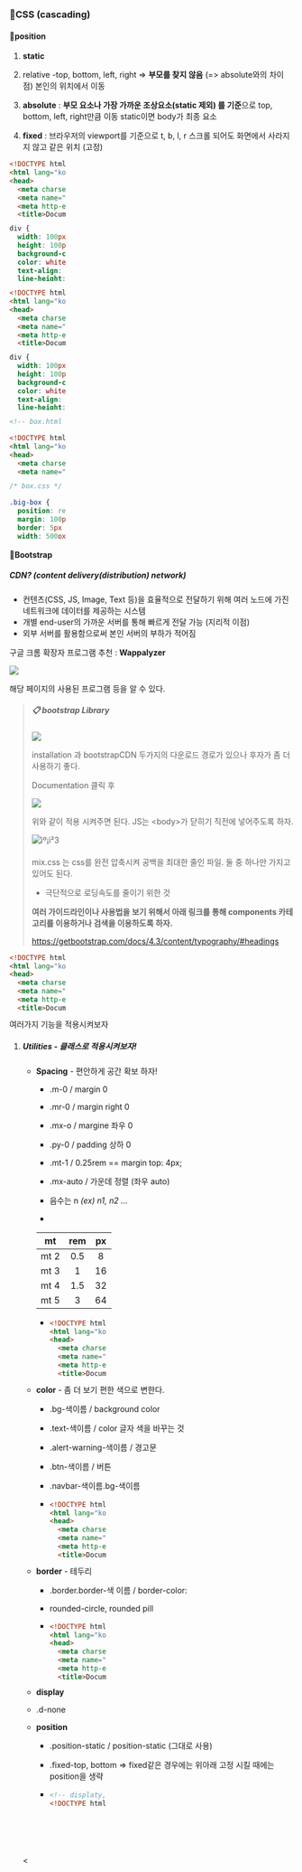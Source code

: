 ### :page_facing_up:CSS (cascading)

#### :pushpin:position

1. **static**

2. relative -top, bottom, left, right => **부모를 찾지 않음** (=> absolute와의 차이점) 본인의 위치에서 이동
3. **absolute** : **부모 요소나 가장 가까운 조상요소(static 제외) 를 기준**으로 top, bottom, left, right만큼 이동 static이면 body가 최종 요소
4. **fixed** : 브라우저의 viewport를 기준으로 t, b, l, r 스크롤 되어도 화면에서 사라지지 않고 같은 위치 (고정)

```html
<!DOCTYPE html>
<html lang="ko">
<head>
  <meta charset="UTF-8">
  <meta name="viewport" content="width=device-width, initial-scale=1.0">
  <meta http-equiv="X-UA-Compatible" content="ie=edge">
  <title>Document</title>
  <link rel="stylesheet" href="09_positon.css">
</head>
<body>
  <h2>1. static</h2>
  <div>static</div>
  <div>static</div>
  <!-- div는 inline이 아닌 block 속성이므로 떨어진다? -->

  <!-- 
1. absolte
  absolute 는 부모 or 조상 요소를 기준으로 위치하는데,
  static 이 아닌 부모 or 조상 요소를 기준으로 찾아 올라간다.
  absolute-1 박스는 부모가 static 이어서 최종적으로
  body 를 기준으로 위치하게 된다.
   -->

   <h2>2. absolute-1 (모든 부모가 static)</h2>
   <div class="parent">
     static
     <div class="absolute">absolute-1</div>
   </div>
 
   <h2>3. absolute-2 (조상 중에 static이 아닌 가장 가까운 부모가 있을때)</h2>
   <div class="parent relative">
     relative
     <div class="absolute">absolute-2</div>
   </div>
 
   <h2>4. absolute-3 (해당 부모나 조상이 움직이면 따라움직인다)</h2>
   <div class="parent relative-move">
     absolute-3
     <div class="relative-move">absolute-3</div>
   </div>
 
   <!-- 
     2. relative
     자기가 원래 있어야할 위치 (static)
     - 주의사항
     - relative 이동하면 과거 static 이었던 공간도 차지한 상태로 이동
    -->
   <h2>5. relative - 자기가 있어야할 위치를 기준으로 이동</h2>
   <div class="relative-move">relative</div>
 
   <!-- 3. fixed -->
   <div class="fixed">
     <h2>6. fixed - 브라우저 위치에 따라 고정</h2>
   </div>
 
   <!-- 4. z-index -->
   <h2>7. z-index - 큰 숫자 값을 지정할수록 화면 전면에 출력</h2>
   <div class="relative">
     <div class="z-index-1"></div>
     <div class="z-index-2"></div>
     <div class="z-index-3"></div>
   </div>
</body>
</html>
```

```css
div {
  width: 100px;
  height: 100px;
  background-color: red;
  color: white;
  text-align: center;
  line-height: 100px      
  
/* 수직 가운데 정렬: line height를 부모의 height와 동일하게 적용 */
}

.parent {
  background-color: burlywood;
}

.absolute {
  position: absolute;
  top: 50px;
  left: 50px;
}
/* 모든부모가 static 이어서 body를 기준으로 위치를 이동함 (집 나간 자식) */

.relative {
  position: relative;
}

.relative-move {
  position: relative;
  top: 30px;
  left: 30px;
}

.fixed {
  position: fixed;
  bottom: 0;
  left: 0;
  width: 100%;
}

.z-index-1 {
  position: absolute;
  background-color: green;
  z-index: 100;
}

.z-index-2 {
  position: absolute;
  background-color: grey;
  top: 30px;
  left: 30px;
  z-index: 99;
}

.z-index-3 {
  position: absolute;
  background-color: yellow;
  top: 60px;
  left: 60px;
}
```



```html
<!DOCTYPE html>
<html lang="ko">
<head>
  <meta charset="UTF-8">
  <meta name="viewport" content="width=device-width, initial-scale=1.0">
  <meta http-equiv="X-UA-Compatible" content="ie=edge">
  <title>Document</title>
  <link rel="stylesheet" href="10_float.css">
</head>
<body>
<!-- 
  float
  해당 요소를 다음 요소 위에 떠 있게(부유) 한다. 
  여기서 떠 있다 라는 의미는, 요소가 기본 layout 흐름에서 벗어나
  요소의 모서리가 왼쪽이나 오른쪽으로 이동하는 것을 말한다.
  - 주의사항
  - float 를 사용할 때는 요소의 위치를 고정시키는 position: absolute 를 사용하면 안된다.
 -->

  <div>div</div>
  <div class="float-left">float-left</div>
  <div class="back">back</div>

  <div class="float-left">1</div>
  <div class="float-left">2</div>
  <div class="float-right">3</div>
  <div class="float-right">4</div>
  <div class="back clear">back</div>
  <!-- back 은 flat-left 아래에 있어서 안보임 -->

</body>
</html>
```

```css
div {
  width: 100px;
  height: 100px;
  background-color: crimson;
  color: white;
  text-align: center;
  line-height: 100px;
}

.float-left {
  float: left
}

.back {
  background-color: orange;
  width: 300px;
}

.float-right {
  float: right
}

/* float 값을 무시하고 진행: clear */
.clear {
  clear: both;
}
```



```html
<!-- box.html -->

<!DOCTYPE html>
<html lang="ko">
<head>
  <meta charset="UTF-8">
  <meta name="viewport" content="width=device-width, initial-scale=1.0">
  <meta http-equiv="X-UA-Compatible" content="ie=edge">
  <title>BOX</title>
  <link rel="stylesheet" href="box.css">
</head>
<body>
  <div class="big-box">
    <div class="small-box" id="red"></div>
    <div class="small-box" id="gold"></div>
    <div class="small-box" id="green">
      <div class="small-box" id="purple"></div>
    </div>
    <div class="small-box" id="blue">
      <div class="small-box" id="orange"></div>
    </div>
    <div class="small-box" id="pink"></div>
  </div>
</body>
</html>
```

```css
/* box.css */

.big-box {
  position: relative;
  margin: 100px auto 500px;
  border: 5px solid black;
  width: 500px;
  height: 500px;
}

.small-box {
  width: 100px;
  height: 100px;
}

#red {
  background-color: red;
  
  /* 큰 사각형 내부의 우측 하단 모서리에 빨간 사각형 위치시키기 */
  position: absolute;
  left: 400px;
  top: 400px;
}

#gold {
  background-color: gold;
  /* 브라우저의 하단에서 50px, 우측에서 50px 위치에 고정하기 */

  position: fixed;
  bottom: 50px;
  right: 50px;
}

#green {
  background-color: green;
  /* absolute 이용해서 큰 사각형의 가운데 위치시키기 */
  position: absolute;
  left: 200px;
  top: 200px;
}

#blue {
  background-color: blue;
  /* relative를 사용해서 큰 사각형 좌측 상단 모서리에서 100px, 100px 띄우기 // 자기가 과거에 스테틱일때 기준으로 움직임*/
  position: relative; 
  top: 100px;
  left: 100px;
}

#pink {
  background-color: pink;
  /* 큰 사각형 내부의 좌측 상단 모서리로 옮기기*/
  position: absolute;
  /* 부모 기준으로 위의값이 없어야 하고 왼쪽 값이 없어야 함. */
  top: 0;
  left: 0;
}

#purple {
  background-color: purple;
  /* 초록 사각형의 우측 하단 모서리에 보라 사각형 좌측 상단 모서리 맞대기 */
  position: absolute;
  left: 100px;
  top: 100px;
}

#orange {
  background-color: orange;
  /* 파란 사각형 오른쪽 위 모서리에 오렌지 사각형 좌측 하단 모서리 맞대기 // 부모는 블루, 부모가 확실하다면 앱솔루트를 쓰는게 더 편하다. */
  position: absolute;
  left: 100px;
  top: -100px;
}
```







#### :pushpin:Bootstrap

##### CDN? (content delivery(distribution) network)

- 컨텐츠(CSS, JS, Image, Text 등)을 효율적으로 전달하기 위해 여러 노드에 가진 네트워크에 데이터를 제공하는 시스템
- 개별 end-user의 가까운 서버를 통해 빠르게 전달 가능 (지리적 이점)
- 외부 서버를 활용함으로써 본인 서버의 부하가 적어짐





구글 크롬 확장자 프로그램 추천 : **Wappalyzer**

![](https://user-images.githubusercontent.com/52684457/62593886-792cb100-b913-11e9-9d37-4c015572735c.PNG)

해당 페이지의 사용된 프로그램 등을 알 수 있다.



> ##### :clipboard: bootstrap Library
>
> ![](https://user-images.githubusercontent.com/52684457/62593887-792cb100-b913-11e9-9f95-821c8c417906.PNG)
>
> installation 과 bootstrapCDN 두가지의 다운로드 경로가 있으나 후자가 좀 더 사용하기 좋다.
>
> Documentation 클릭 후 
>
> ![](https://user-images.githubusercontent.com/52684457/62594139-6070cb00-b914-11e9-887a-343f9d453026.png)
>
> 위와 같이 적용 시켜주면 된다. JS는 \<body>가 닫히기 직전에 넣어주도록 하자.
>
> 
>
> ![ìº¡ì²3](https://user-images.githubusercontent.com/52684457/62593889-792cb100-b913-11e9-9cab-bf4d6da6ce1b.PNG)
>
> mix.css 는 css를 완전 압축시켜 공백을 최대한 줄인 파일. 둘 중 하나만 가지고 있어도 된다.
>
> - 극단적으로 로딩속도를 줄이기 위한 것
>
> 
>
> **여러 가이드라인이나 사용법을 보기 위해서 아래 링크를 통해 components 카테고리를 이용하거나 검색을 이용하도록 하자.**
>
> https://getbootstrap.com/docs/4.3/content/typography/#headings



```html
<!DOCTYPE html>
<html lang="ko">
<head>
  <meta charset="UTF-8">
  <meta name="viewport" content="width=device-width, initial-scale=1.0">
  <meta http-equiv="X-UA-Compatible" content="ie=edge">
  <title>Document</title>
  <link rel="stylesheet" href="https://stackpath.bootstrapcdn.com/bootstrap/4.3.1/css/bootstrap.min.css" integrity="sha384-ggOyR0iXCbMQv3Xipma34MD+dH/1fQ784/j6cY/iJTQUOhcWr7x9JvoRxT2MZw1T" crossorigin="anonymous">
</head>
<body>
  <h1 class="h1">Bootstrap heading</h1>
  <h2>Bootstrap heading</h2>
  <h3>Bootstrap heading</h3>
  <hr>

  <p>
    Lorem ipsum <mark>dolor sit</mark> amet consectetur adipisicing elit. Nisi, non distinctio. Suscipit quasi voluptates quisquam iusto rerum eos minus voluptatibus, reiciendis unde qui dicta aut sunt asperiores iste vitae modi.
  </p>
  <p>
    Lorem ipsum dolor <del>sit amet, consectetur</del> adipisicing elit. Ab ipsam est possimus, facilis itaque voluptatum maiores magnam minima non officia. Repellat molestiae vitae sint sunt corporis! Praesentium tenetur recusandae commodi.
  </p>
  <p>
    Lorem ipsum, <strong>dolor sit amet consectetur</strong> adipisicing elit. Cupiditate illum, aspernatur, adipisci aperiam dolore vel sed explicabo hic quos assumenda placeat nesciunt, officia accusantium veniam accusamus aliquam ullam eum in!
  </p>

  <blockquote class="blockquote text-center">
    <p class="mb-0">Lorem ipsum dolor sit amet, consectetur adipiscing elit. Integer posuere erat a ante.</p>
    <footer class="blockquote-footer">Someone famous in <cite title="Source Title">Source Title</cite></footer>
  </blockquote>

  <script src="https://code.jquery.com/jquery-3.3.1.slim.min.js" integrity="sha384-q8i/X+965DzO0rT7abK41JStQIAqVgRVzpbzo5smXKp4YfRvH+8abtTE1Pi6jizo" crossorigin="anonymous"></script>
<script src="https://cdnjs.cloudflare.com/ajax/libs/popper.js/1.14.7/umd/popper.min.js" integrity="sha384-UO2eT0CpHqdSJQ6hJty5KVphtPhzWj9WO1clHTMGa3JDZwrnQq4sF86dIHNDz0W1" crossorigin="anonymous"></script>
<script src="https://stackpath.bootstrapcdn.com/bootstrap/4.3.1/js/bootstrap.min.js" integrity="sha384-JjSmVgyd0p3pXB1rRibZUAYoIIy6OrQ6VrjIEaFf/nJGzIxFDsf4x0xIM+B07jRM" crossorigin="anonymous"></script>
</body>
</html>
```

여러가지 기능을 적용시켜보자



1. ##### Utilities - 클래스로 적용시켜보자!

   - **Spacing** - 편안하게 공간 확보 하자!
     - .m-0 / margin 0
     
     - .mr-0 / margin right 0
     
     - .mx-o / margine 좌우 0 
     
     - .py-0 / padding 상하 0
     
     - .mt-1 / 0.25rem == margin top: 4px;
     
     - .mx-auto / 가운데 정렬 (좌우 auto)
     
     - 음수는 n *(ex) n1, n2 ...*
     
     - 
     
       |  mt  | rem  |  px  |
       | :--: | :--: | :--: |
       | mt 2 | 0.5  |  8   |
       | mt 3 |  1   |  16  |
       | mt 4 | 1.5  |  32  |
       | mt 5 |  3   |  64  |
     
       
     
     - ```html
       <!DOCTYPE html>
       <html lang="ko">
       <head>
         <meta charset="UTF-8">
         <meta name="viewport" content="width=device-width, initial-scale=1.0">
         <meta http-equiv="X-UA-Compatible" content="ie=edge">
         <title>Document</title>
         <link rel="stylesheet" href="https://stackpath.bootstrapcdn.com/bootstrap/4.3.1/css/bootstrap.min.css" integrity="sha384-ggOyR0iXCbMQv3Xipma34MD+dH/1fQ784/j6cY/iJTQUOhcWr7x9JvoRxT2MZw1T" crossorigin="anonymous">
         <style>
         div {
           width: 100px;
           height: 100px;
           background-color: crimson;
           color: white;
         }
           </style>
       </head>
       <body>
         <div class="mt-3">margin top 3</div>
         <div class="mt-2">margin top 2</div>
         <div class="mt-1">margin top 1</div>
         <div class="mb-2">margin bottom 2</div>
         <div class="ml-2">margin left 2</div>
         <div class="mr-2">margin right 2</div>
         <div class="m-3">margin 3</div>
       
         <div class="pt-2">padding top 2</div>
         <div class="pr-2">padding right 2</div>
         <div class="pb-2">padding bottom 2</div>
         <div class="pl-2">padding left 2</div>
         <div class="p-5">padding 5</div>
       
         <div class="mx-auto">가운데 정렬</div>
         <div class="ml-auto">오른쪽 정렬</div>
       
         <script src="https://code.jquery.com/jquery-3.3.1.slim.min.js" integrity="sha384-q8i/X+965DzO0rT7abK41JStQIAqVgRVzpbzo5smXKp4YfRvH+8abtTE1Pi6jizo" crossorigin="anonymous"></script>
         <script src="https://cdnjs.cloudflare.com/ajax/libs/popper.js/1.14.7/umd/popper.min.js" integrity="sha384-UO2eT0CpHqdSJQ6hJty5KVphtPhzWj9WO1clHTMGa3JDZwrnQq4sF86dIHNDz0W1" crossorigin="anonymous"></script>
         <script src="https://stackpath.bootstrapcdn.com/bootstrap/4.3.1/js/bootstrap.min.js" integrity="sha384-JjSmVgyd0p3pXB1rRibZUAYoIIy6OrQ6VrjIEaFf/nJGzIxFDsf4x0xIM+B07jRM" crossorigin="anonymous"></script>
       </body>
       </html>
       ```
     
     
   
   - **color** - 좀 더 보기 편한 색으로 변한다.
   
     - .bg-색이름 / background color
   
     - .text-색이름 / color 글자 색을 바꾸는 것
   
     - .alert-warning-색이름 / 경고문
   
     - .btn-색이름 / 버튼
   
     - .navbar-색이름.bg-색이름
   
     - ```html
       <!DOCTYPE html>
       <html lang="ko">
       <head>
         <meta charset="UTF-8">
         <meta name="viewport" content="width=device-width, initial-scale=1.0">
         <meta http-equiv="X-UA-Compatible" content="ie=edge">
         <title>Document</title>
         <link rel="stylesheet" href="https://stackpath.bootstrapcdn.com/bootstrap/4.3.1/css/bootstrap.min.css" integrity="sha384-ggOyR0iXCbMQv3Xipma34MD+dH/1fQ784/j6cY/iJTQUOhcWr7x9JvoRxT2MZw1T" crossorigin="anonymous">
         <!-- <style>
             div {
               width: 100px;
               height: 100px;
             }
         </style> -->
       </head>
       <body>
         <div class="bg-primary"></div>
         <div class="bg-secondary"></div>
         <div class="bg-warning"></div>
         <div class="bg-info"></div>
       
         <button type="button" class="btn btn-outline-warning">Warning</button>
         <button type="button" class="btn btn-info">Info</button>
         <button type="button" class="btn btn-light">Light</button>
         <button type="button" class="btn btn-dark">Dark</button>
       
         <p class="text-primary">텍스트 색깔은 어떻게??</p>
         <p class="text-danger">이건 빨간색??</p>
         
         <div class="alert alert-primary" role="alert">
             A simple primary alert with <a href="#" class="alert-link">an example link</a>. Give it a click if you like.
         </div>
         
         <div class="alert alert-info" role="alert">
             <h4 class="alert-heading">Well done!</h4>
             <p>Aww yeah, you successfully read this important alert message. This example text is going to run a bit longer so that you can see how spacing within an alert works with this kind of content.</p>
             <hr>
             <p class="mb-0">Whenever you need to, be sure to use margin utilities to keep things nice and tidy.</p>
         </div>
       
         <script src="https://code.jquery.com/jquery-3.3.1.slim.min.js" integrity="sha384-q8i/X+965DzO0rT7abK41JStQIAqVgRVzpbzo5smXKp4YfRvH+8abtTE1Pi6jizo" crossorigin="anonymous"></script>
         <script src="https://cdnjs.cloudflare.com/ajax/libs/popper.js/1.14.7/umd/popper.min.js" integrity="sha384-UO2eT0CpHqdSJQ6hJty5KVphtPhzWj9WO1clHTMGa3JDZwrnQq4sF86dIHNDz0W1" crossorigin="anonymous"></script>
         <script src="https://stackpath.bootstrapcdn.com/bootstrap/4.3.1/js/bootstrap.min.js" integrity="sha384-JjSmVgyd0p3pXB1rRibZUAYoIIy6OrQ6VrjIEaFf/nJGzIxFDsf4x0xIM+B07jRM" crossorigin="anonymous"></script>
       </body>
       </html>
       ```
   
     
   
   - **border** - 테두리
   
     - .border.border-색 이름 / border-color:
   
     - rounded-circle, rounded pill
   
     - ```html
       <!DOCTYPE html>
       <html lang="ko">
       <head>
         <meta charset="UTF-8">
         <meta name="viewport" content="width=device-width, initial-scale=1.0">
         <meta http-equiv="X-UA-Compatible" content="ie=edge">
         <title>Document</title>
         <link rel="stylesheet" href="https://stackpath.bootstrapcdn.com/bootstrap/4.3.1/css/bootstrap.min.css" integrity="sha384-ggOyR0iXCbMQv3Xipma34MD+dH/1fQ784/j6cY/iJTQUOhcWr7x9JvoRxT2MZw1T" crossorigin="anonymous">
         <style>
             div {
               width: 100px;
               height: 100px;
             }
         </style>
       </head>
       <body>
         <div class="border border-primary">경계가 파란색</div>
         <div class="border border-warning">경계가 노란색</div>
         <div class="border border-danger">경계가 빨간색</div>
         <div class="border border-info">경계가 민트색</div>
         
         <span class="border">4방향</span>
         <span class="border-top">top</span>
         <span class="border-right">right</span>
         <span class="border-bottom">bottom</span>
         <span class="border-left">left</span>
         <br>
         <img src="images/image.png" alt="#" class="rounded-circle">
         <img src="images/image.png" alt="#" class="rounded-pill">
       
         <script src="https://code.jquery.com/jquery-3.3.1.slim.min.js" integrity="sha384-q8i/X+965DzO0rT7abK41JStQIAqVgRVzpbzo5smXKp4YfRvH+8abtTE1Pi6jizo" crossorigin="anonymous"></script>
         <script src="https://cdnjs.cloudflare.com/ajax/libs/popper.js/1.14.7/umd/popper.min.js" integrity="sha384-UO2eT0CpHqdSJQ6hJty5KVphtPhzWj9WO1clHTMGa3JDZwrnQq4sF86dIHNDz0W1" crossorigin="anonymous"></script>
         <script src="https://stackpath.bootstrapcdn.com/bootstrap/4.3.1/js/bootstrap.min.js" integrity="sha384-JjSmVgyd0p3pXB1rRibZUAYoIIy6OrQ6VrjIEaFf/nJGzIxFDsf4x0xIM+B07jRM" crossorigin="anonymous"></script>
       </body>
       </html>
       ```
   
   
   
   - **display**
     
   - .d-none
     
   - **position**
   
     - .position-static / position-static (그대로 사용)
   
     - .fixed-top, bottom => fixed같은 경우에는 위아래 고정 시킬 때에는 position을 생략
   
     - ```html
       <!-- displaty, position -->
       <!DOCTYPE html>
    <html lang="ko">
   <       <head>
         <meta charset="UTF-8">
         <meta name="viewport" content="width=device-width, initial-scale=1.0">
         <meta http-equiv="X-UA-Compatible" content="ie=edge">
         <title>Document</title>
         <link rel="stylesheet" href="https://stackpath.bootstrapcdn.com/bootstrap/4.3.1/css/bootstrap.min.css" integrity="sha384-ggOyR0iXCbMQv3Xipma34MD+dH/1fQ784/j6cY/iJTQUOhcWr7x9JvoRxT2MZw1T" crossorigin="anonymous">
         <style>
           div {
             width: 100px;
             height: 100px;
           }
       
           .sticky {
             width: 100%;
             height: 30px;
           }
         </style>
       </head>
       <body>
         <!-- div는 원래 block이지만 inline 으로 만들 수 있다. -->
         <!-- .d-inline.bg-primary.text-white -->
         <div class="d-inline bg-primary text-white">div to inline</div>
         <div class="d-inline bg-primary text-white">div to inline</div>
         <div class="d-inline bg-primary text-white">div to inline</div>
         <br>
         <hr>
       
         <!-- span은 원래 inline이지만 block으로 만들 수 있다. -->
         <!-- span.d-block.bg-dark.text-white -->
         <span class="d-block bg-dark text-white">span to block</span>
         <span class="d-block bg-dark text-white">span to block</span>
       
         <hr>
       
         <!-- 반응형 맛보기 - 왜 bootstrap을 사용하는가? -->
         <!-- .bg-danger.d-sm-none.d-m-block -->
         <!-- 백그라운드는 빨간색, sm사이즈(576px 이상)에서는 보이지 않고 m사이즈(768px)에서는 block(다시 나타남) -->
         <div class="bg-danger d-sm-none d-m-block">보이나? 안보이나?</div>
         <div class="bg-warning d-md-none d-xl-block">보이나? 안보이나?</div>
       
         <!-- position fixed -->
         <!--   .fixed-top.bg-dark -->
         <div class="sticky fixed-top bg-dark"></div>
         <div class="sticky fixed-bottom bg-dark"></div>
       
         <script src="https://code.jquery.com/jquery-3.3.1.slim.min.js" integrity="sha384-q8i/X+965DzO0rT7abK41JStQIAqVgRVzpbzo5smXKp4YfRvH+8abtTE1Pi6jizo" crossorigin="anonymous"></script>
         <script src="https://cdnjs.cloudflare.com/ajax/libs/popper.js/1.14.7/umd/popper.min.js" integrity="sha384-UO2eT0CpHqdSJQ6hJty5KVphtPhzWj9WO1clHTMGa3JDZwrnQq4sF86dIHNDz0W1" crossorigin="anonymous"></script>
         <script src="https://stackpath.bootstrapcdn.com/bootstrap/4.3.1/js/bootstrap.min.js" integrity="sha384-JjSmVgyd0p3pXB1rRibZUAYoIIy6OrQ6VrjIEaFf/nJGzIxFDsf4x0xIM+B07jRM" crossorigin="anonymous"></script>
       </body>
       </html>
       ```
   
     
   
   
   
   - **text**
   
     - .text-center
   
     - .font-weight-bold / font-weight: bold
   
     - ```html
       <!DOCTYPE html>
       <html lang="ko">
       <head>
         <meta charset="UTF-8">
         <meta name="viewport" content="width=device-width, initial-scale=1.0">
         <meta http-equiv="X-UA-Compatible" content="ie=edge">
         <title>Document</title>
         <link rel="stylesheet" href="https://stackpath.bootstrapcdn.com/bootstrap/4.3.1/css/bootstrap.min.css" integrity="sha384-ggOyR0iXCbMQv3Xipma34MD+dH/1fQ784/j6cY/iJTQUOhcWr7x9JvoRxT2MZw1T" crossorigin="anonymous">
       
       </head>
       <body>
         <p class="text-left">Left aligned text on all viewport sizes.</p>
         <p class="text-center">Center aligned text on all viewport sizes.</p>
         <p class="text-right">Right aligned text on all viewport sizes.</p>
         
         <!-- text 정렬 + 반응형 / 기본 값은 좌측 정렬 -->
         <p class="text-sm-left">Left aligned text on viewports sized SM (small) or wider.</p>
         <p class="text-md-center">Left aligned text on viewports sized MD (medium) or wider.</p>
         <p class="text-lg-right">Left aligned text on viewports sized LG (large) or wider.</p>
         <p class="text-xl-right">Left aligned text on viewports sized XL (extra-large) or wider.</p>
       
         <!-- 텍스트 변형 -->
         <p class="text-lowercase">Lowercased text.</p>
         <p class="text-uppercase">Uppercased text.</p>
         <p class="text-capitalize">CapiTaliZed text.</p>
       
         <!-- 폰트 굵기 및 이텔릭 / 부모에 따라 bolder와 lighter이 상대값이기 때문에 굵기 둥이 달라진다. -->
         <p class="font-weight-bold">Bold text.</p>
         <p class="font-weight-bolder">Bolder weight text (relative to the parent element).</p>
         <p class="font-weight-normal">Normal weight text.</p>
         <p class="font-weight-light">Light weight text.</p>
         <p class="font-weight-lighter">Lighter weight text (relative to the parent element).</p>
         <p class="font-italic">Italic text.</p>
       
         <!-- monospace -->
         <p class="text-monospace">This is in monospace</p>
       
         <!-- text decoration / 링크를 걸었을 때, 밑줄이 나타나지 않음 -->
         <a href="#" class="text-decoration-none">Non-underlined link</a>
       
         <script src="https://code.jquery.com/jquery-3.3.1.slim.min.js" 
         integrity="sha384-q8i/X+965DzO0rT7abK41JStQIAqVgRVzpbzo5smXKp4YfRvH+8abtTE1Pi6jizo" crossorigin="anonymous"></script>
         <script src="https://cdnjs.cloudflare.com/ajax/libs/popper.js/1.14.7/umd/popper.min.js" 
         integrity="sha384-UO2eT0CpHqdSJQ6hJty5KVphtPhzWj9WO1clHTMGa3JDZwrnQq4sF86dIHNDz0W1" crossorigin="anonymous"></script>
         <script src="https://stackpath.bootstrapcdn.com/bootstrap/4.3.1/js/bootstrap.min.js" 
         integrity="sha384-JjSmVgyd0p3pXB1rRibZUAYoIIy6OrQ6VrjIEaFf/nJGzIxFDsf4x0xIM+B07jRM" crossorigin="anonymous"></script>
       </body>
       </html>
       ```
   
   - **component**
   
     - ```html
       <!DOCTYPE html>
       <html lang="ko">
       
       <head>
         <meta charset="UTF-8">
         <meta name="viewport" content="width=device-width, initial-scale=1.0">
         <meta http-equiv="X-UA-Compatible" content="ie=edge">
         <title>Document</title>
         <link rel="stylesheet" href="https://stackpath.bootstrapcdn.com/bootstrap/4.3.1/css/bootstrap.min.css"
           integrity="sha384-ggOyR0iXCbMQv3Xipma34MD+dH/1fQ784/j6cY/iJTQUOhcWr7x9JvoRxT2MZw1T" crossorigin="anonymous">
       
       </head>
       
       <body>
       
         <div class="alert alert-success" role="alert">
           A simple success alert with <a href="#" class="alert-link">an example link</a>. Give it a click if you like.
         </div>
         <div class="alert alert-danger" role="alert">
           A simple danger alert with <a href="#" class="alert-link">an example link</a>. Give it a click if you like.
         </div>
         <div class="alert alert-warning" role="alert">
           A simple warning alert with <a href="#" class="alert-link">an example link</a>. Give it a click if you like.
         </div>
         <div class="alert alert-info" role="alert">
           A simple info alert with <a href="#" class="alert-link">an example link</a>. Give it a click if you like.
         </div>
       
         <span class="badge badge-warning">Warning</span>
         <span class="badge badge-info">Info</span>
         <span class="badge badge-light">Light</span>
         <span class="badge badge-dark">Dark</span>
       
         <span class="badge badge-pill badge-warning">Warning</span>
         <span class="badge badge-pill badge-info">Info</span>
         <span class="badge badge-pill badge-light">Light</span>
         <span class="badge badge-pill badge-dark">Dark</span>
       
         <button type="button" class="btn btn-primary">
           Profile <span class="badge badge-light">9</span>
           <span class="sr-only">unread messages</span>
         </button>
       
         <div class="btn-group" role="group" aria-label="Button group with nested dropdown">
           <button type="button" class="btn btn-secondary">1</button>
           <button type="button" class="btn btn-secondary">2</button>
       
           <div class="btn-group" role="group">
             <button id="btnGroupDrop1" type="button" class="btn btn-secondary dropdown-toggle" data-toggle="dropdown"
               aria-haspopup="true" aria-expanded="false">
               Dropdown
             </button>
             <div class="dropdown-menu" aria-labelledby="btnGroupDrop1">
               <a class="dropdown-item" href="#">Dropdown link</a>
               <a class="dropdown-item" href="#">Dropdown link</a>
             </div>
           </div>
         </div>
       
         <div class="card" style="width: 18rem;">
           <img src="images/image.png" class="card-img-top" alt="#">
           <div class="card-body">
             <h5 class="card-title">Card title</h5>
             <p class="card-text">Some quick example text to build on the card title and make up the bulk of the card's
               content.</p>
             <a href="#" class="btn btn-primary">Go somewhere</a>
           </div>
         </div>
         <button type="button" class="btn btn-primary btn-lg btn-block">Block level button</button>
         <button type="button" class="btn btn-secondary btn-lg btn-block" disabled>Block level button</button>
       
         <div class="card text-center">
           <div class="card-header">
             <ul class="nav nav-tabs card-header-tabs">
               <li class="nav-item">
                 <a class="nav-link active" href="#">Active</a>
               </li>
               <li class="nav-item">
                 <a class="nav-link" href="#">Link</a>
               </li>
               <li class="nav-item">
                 <a class="nav-link disabled" href="#" tabindex="-1" aria-disabled="true">Disabled</a>
               </li>
             </ul>
           </div>
           <div class="card-body">
             <h5 class="card-title">Special title treatment</h5>
             <p class="card-text">With supporting text below as a natural lead-in to additional content.</p>
             <a href="#" class="btn btn-primary">Go somewhere</a>
           </div>
         </div>
       
         </div>
         <div class="card text-white bg-dark mb-3" style="max-width: 18rem;">
           <div class="card-header">Header</div>
           <div class="card-body">
             <h5 class="card-title">Dark card title</h5>
             <p class="card-text">이것은 깜장색 카드당
             </p>
           </div>
         </div>
       
       
         <div id="carouselExampleIndicators" class="carousel slide" data-ride="carousel">
           <ol class="carousel-indicators">
             <li data-target="#carouselExampleIndicators" data-slide-to="0" class="active"></li>
             <li data-target="#carouselExampleIndicators" data-slide-to="1"></li>
             <li data-target="#carouselExampleIndicators" data-slide-to="2"></li>
           </ol>
           <div class="carousel-inner">
             <div class="carousel-item active">
               <img src="images/image.png" class="d-block w-100" alt="#">
             </div>
             <div class="carousel-item">
               <img src="images/image.png" class="d-block w-100" alt="#">
             </div>
             <div class="carousel-item">
               <img src="images/image.png" class="d-block w-100" alt="#">
             </div>
           </div>
           <a class="carousel-control-prev" href="#carouselExampleIndicators" role="button" data-slide="prev">
             <span class="carousel-control-prev-icon" aria-hidden="true"></span>
             <span class="sr-only">Previous</span>
           </a>
           <a class="carousel-control-next" href="#carouselExampleIndicators" role="button" data-slide="next">
             <span class="carousel-control-next-icon" aria-hidden="true"></span>
             <span class="sr-only">Next</span>
           </a>
         </div>
       
         <p>
           <a class="btn btn-primary" data-toggle="collapse" href="#collapseExample" role="button" aria-expanded="false"
             aria-controls="collapseExample">
             Link with href
           </a>
           <button class="btn btn-primary" type="button" data-toggle="collapse" data-target="#collapseExample"
             aria-expanded="false" aria-controls="collapseExample">
             Button with data-target
           </button>
         </p>
         <div class="collapse" id="collapseExample">
           <div class="card card-body">
             우히힝 깜짝 놀랐지!
           </div>
         </div>
       
         <div class="dropdown">
           <button class="btn btn-secondary dropdown-toggle" type="button" id="dropdownMenuButton" data-toggle="dropdown"
             aria-haspopup="true" aria-expanded="false">
             Dropdown button
           </button>
           <div class="dropdown-menu" aria-labelledby="dropdownMenuButton">
             <a class="dropdown-item" href="#">Action</a>
             <a class="dropdown-item" href="#">Another action</a>
             <a class="dropdown-item" href="#">날 제발 눌러죠!</a>
           </div>
         </div>
       
         <form>
           <div class="form-group">
             <label for="exampleInputEmail1">Email address</label>
             <input type="email" class="form-control" id="exampleInputEmail1" aria-describedby="emailHelp"
               placeholder="Enter email">
             <small id="emailHelp" class="form-text text-muted">We'll never share your email with anyone else.</small>
           </div>
           <div class="form-group">
             <label for="exampleInputPassword1">Password</label>
             <input type="password" class="form-control" id="exampleInputPassword1" placeholder="Password">
           </div>
           <div class="form-group form-check">
             <input type="checkbox" class="form-check-input" id="exampleCheck1">
             <label class="form-check-label" for="exampleCheck1">Check me out</label>
           </div>
           <button type="submit" class="btn btn-primary">Submit</button>
         </form>
       
         <div class="jumbotron bg-info text-white">
           <h1 class="display-4">안녕, 세상아!</h1>
           <p class="lead">이것은 세상이 우리에게 주는 경고입니다. 귀담아 들으세요~ listen carefully~</p>
           <hr class="my-4">
           <p>It uses utility classes for typography and spacing to space content out within the larger container.</p>
           <a class="btn btn-primary btn-lg" href="#" role="button">Learn more</a>
         </div>
       
         <div class="media">
           <img src="#" class="mr-3" alt="#">
           <div class="media-body">
             <h5 class="mt-0">Media heading</h5>
             Cras sit amet nibh libero, in gravida nulla. Nulla vel metus scelerisque ante sollicitudin. Cras purus odio,
             vestibulum in vulputate at, tempus viverra turpis. Fusce condimentum nunc ac nisi vulputate fringilla. Donec
             lacinia congue felis in faucibus.
       
             <div class="media mt-3">
               <a class="mr-3" href="#">
                 <img src="#" class="mr-3" alt="#">
               </a>
               <div class="media-body">
                 <h5 class="mt-0">Media heading</h5>
                 Cras sit amet nibh libero, in gravida nulla. Nulla vel metus scelerisque ante sollicitudin. Cras purus odio,
                 vestibulum in vulputate at, tempus viverra turpis. Fusce condimentum nunc ac nisi vulputate fringilla. Donec
                 lacinia congue felis in faucibus.
               </div>
             </div>
           </div>
         </div>
       
         <!-- Button trigger modal -->
         <button type="button" class="btn btn-primary" data-toggle="modal" data-target="#exampleModal">
           Launch demo modal
         </button>
       
         <!-- Modal -->
         <div class="modal fade" id="exampleModal" tabindex="-1" role="dialog" aria-labelledby="exampleModalLabel"
           aria-hidden="true">
           <div class="modal-dialog" role="document">
             <div class="modal-content">
               <div class="modal-header">
                 <h5 class="modal-title" id="exampleModalLabel">Modal title</h5>
                 <button type="button" class="close" data-dismiss="modal" aria-label="Close">
                   <span aria-hidden="true">&times;</span>
                 </button>
               </div>
               <div class="modal-body">
                 이것은 자바스크립트로 대부분 짠 것이지요...
               </div>
               <div class="modal-footer">
                 <button type="button" class="btn btn-secondary" data-dismiss="modal">Close</button>
                 <button type="button" class="btn btn-primary">Save changes</button>
               </div>
             </div>
           </div>
         </div>
       
         <nav aria-label="Page navigation example">
           <ul class="pagination justify-content-center">
             <li class="page-item disabled">
               <a class="page-link" href="#" tabindex="-1" aria-disabled="true">Previous</a>
             </li>
             <li class="page-item"><a class="page-link" href="#">1</a></li>
             <li class="page-item"><a class="page-link" href="#">2</a></li>
             <li class="page-item"><a class="page-link" href="#">3</a></li>
             <li class="page-item">
               <a class="page-link" href="#">Next</a>
             </li>
           </ul>
         </nav>
       
         <div class="progress">
           <div class="progress-bar" role="progressbar" aria-valuenow="0" aria-valuemin="0" aria-valuemax="100"></div>
         </div>
         <div class="progress">
           <div class="progress-bar" role="progressbar" style="width: 25%" aria-valuenow="25" aria-valuemin="0"
             aria-valuemax="100"></div>
         </div>
         <div class="progress">
           <div class="progress-bar" role="progressbar" style="width: 50%" aria-valuenow="50" aria-valuemin="0"
             aria-valuemax="100"></div>
         </div>
         <div class="progress">
           <div class="progress-bar" role="progressbar" style="width: 75%" aria-valuenow="75" aria-valuemin="0"
             aria-valuemax="100"></div>
         </div>
         <div class="progress">
           <div class="progress-bar" role="progressbar" style="width: 100%" aria-valuenow="100" aria-valuemin="0"
             aria-valuemax="100"></div>
         </div>
       
         <div class="progress">
           <div class="progress-bar progress-bar-striped progress-bar-animated" role="progressbar" aria-valuenow="75"
             aria-valuemin="0" aria-valuemax="100" style="width: 75%"></div>
         </div>
         <br>
         <div class="progress" style="height: 1px;">
           <div class="progress-bar" role="progressbar" style="width: 25%;" aria-valuenow="25" aria-valuemin="0"
             aria-valuemax="100"></div>
         </div>
       
         <div class="spinner-border" style="width: 3rem; height: 3rem;" role="status">
           <span class="sr-only">Loading...</span>
         </div>
         <div class="spinner-grow" style="width: 3rem; height: 3rem;" role="status">
           <span class="sr-only">Loading...</span>
         </div>
       
       
         <button class="btn btn-primary" type="button" disabled>
           <span class="spinner-border spinner-border-sm" role="status" aria-hidden="true"></span>
           <span class="sr-only">Loading...</span>
         </button>
         <button class="btn btn-primary" type="button" disabled>
           <span class="spinner-grow spinner-grow-sm" role="status" aria-hidden="true"></span>
           <span class="sr-only">Loading...</span>
         </button>
       
       
       
         <script src="https://code.jquery.com/jquery-3.3.1.slim.min.js"
           integrity="sha384-q8i/X+965DzO0rT7abK41JStQIAqVgRVzpbzo5smXKp4YfRvH+8abtTE1Pi6jizo" crossorigin="anonymous">
         </script>
         <script src="https://cdnjs.cloudflare.com/ajax/libs/popper.js/1.14.7/umd/popper.min.js"
           integrity="sha384-UO2eT0CpHqdSJQ6hJty5KVphtPhzWj9WO1clHTMGa3JDZwrnQq4sF86dIHNDz0W1" crossorigin="anonymous">
         </script>
         <script src="https://stackpath.bootstrapcdn.com/bootstrap/4.3.1/js/bootstrap.min.js"
           integrity="sha384-JjSmVgyd0p3pXB1rRibZUAYoIIy6OrQ6VrjIEaFf/nJGzIxFDsf4x0xIM+B07jRM" crossorigin="anonymous">
         </script>
       </body>
       
       </html>
       ```
   
     
   
   - **grid**
   
     - *CSS layout history*
       레이아웃이 없던 시절 => 테이블 레이아웃 => 프레임 레이아웃(html로 분할) => CSS(float / position) => flex box (요소들을 1차원적으로 정렬) => grid 시스템 (규칙적인 격자무늬.2차원. x축과 y축을 동시에 조절가능)
   
       - grid는 flex box에서 부터 파생되었기 때문에 flex box에 대한 개념이해가 필요하다.
   
     - 12는 작은 수지만 약수가 많다. => 그만큼 그리드 배열을 다양하게 할 수 있다.
   
     - ```html
       <!DOCTYPE html>
       <html lang="ko">
       
       <head>
         <meta charset="UTF-8">
         <meta name="viewport" content="width=device-width, initial-scale=1.0">
         <meta http-equiv="X-UA-Compatible" content="ie=edge">
         <title>Document</title>
         <link rel="stylesheet" href="https://stackpath.bootstrapcdn.com/bootstrap/4.3.1/css/bootstrap.min.css"
           integrity="sha384-ggOyR0iXCbMQv3Xipma34MD+dH/1fQ784/j6cY/iJTQUOhcWr7x9JvoRxT2MZw1T" crossorigin="anonymous">
         <style>
           .square {
             width: 200px;
             height: 200px;
             background-color: lightcoral;
             border: 1px solid black;
             text-align: center;
             line-height: 200px;
           }
         </style>
       </head>
       
       <body>
         <!-- 1. gird 기본 골격 -->
         <div class="container">
           <!-- row는 flex의 속성을 가지고 있다. -->
           <div class="row">
             <div class="square col-4">1</div>
             <div class="square col-4">2</div>
             <div class="square col-4">3</div>
           </div>
         </div>
       
         <!-- 2. container - fluid -->
         <div class="container-fluid">
           <div class="row">
             <div class="square col-4">1</div>
             <div class="square col-4">2</div>
             <div class="square col-4">3</div>
           </div>
         </div>
       
         <!-- 3. grid - col-1 -->
         <!--   .container>.row>.square.col-1*12 -->
         <!-- 컨테이너 안에 로우 안에 스퀘어 col-1을 12개 -->
         <div class="container">
           <div class="row">
             <div class="square col-1">1</div>
             <div class="square col-1">2</div>
             <div class="square col-1">3</div>
             <div class="square col-1">4</div>
             <div class="square col-1">5</div>
             <div class="square col-1">6</div>
             <div class="square col-1">7</div>
             <div class="square col-1">8</div>
             <div class="square col-1">9</div>
             <div class="square col-1">10</div>
             <div class="square col-1">11</div>
             <div class="square col-1">12</div>
             <!-- grid 값(12칸)을 초과하는 순간 아래로 떨어진다. -->
             <div class="square col-1">13</div>
           </div>
         </div>
       
         <!-- 4. grid col합이 12를 초과하는 경우 -->
         <div class="container">
           <div class="row">
             <div class="square col-9">col-9</div>
             <div class="square col-4">col-4</div>
             <div class="square col-3">col-3</div>
           </div>
         </div>
       
         <!-- 5. gird 정리 -->
         <div class="container">
           <h1 class="text-center">정리</h1>
           <div class="row">
             <div class="square col-1">col-1</div>
             <div class="square col-1">col-1</div>
             <div class="square col-1">col-1</div>
           </div>
       
           <div class="row">
             <div class="square col-3">col-3</div>
             <div class="square col-3">col-3</div>
             <div class="square col-3">col-3</div>
             <div class="square col-3">col-3</div>
           </div>
       
       
           <div class="row">
             <div class="square col-4">col-4</div>
             <div class="square col-8">col-8</div>
           </div>
       
           <div class="row">
             <div class="square col-2 offset-5">col-2 offset-5</div>
           </div>
         </div>
       
         <div class="row">
           <div class="square col-md-3 col-6">col-</div>
           <div class="square col-md-3 col-6">col-</div>
           <div class="square col-md-3 col-6">col-</div>
           <div class="square col-md-3 col-6">col-</div>
         </div>
       
       
       
         <h2 class="text-center">퀴즈</h2>
         <!-- 
           해당 조건에 맞게 grid 를 통해 작성해보시오.
           576px 미만 : 1등분
           576px 이상 : 2등분
           768px 이상 : 3등분
           992px 이상 : 4등분
           1200px 이상 : 6등분
          -->
       
          <div class="row">
            <div class="square col-12 col-sm-6 col-md-4 col-lg-3 col-xl-2"></div>
            <div class="square col-12 col-sm-6 col-md-4 col-lg-3 col-xl-2"></div>
            <div class="square col-12 col-sm-6 col-md-4 col-lg-3 col-xl-2"></div>
            <div class="square col-12 col-sm-6 col-md-4 col-lg-3 col-xl-2"></div>
            <div class="square col-12 col-sm-6 col-md-4 col-lg-3 col-xl-2"></div>
            <div class="square col-12 col-sm-6 col-md-4 col-lg-3 col-xl-2"></div>
            <div class="square col-12 col-sm-6 col-md-4 col-lg-3 col-xl-2"></div>
            <div class="square col-12 col-sm-6 col-md-4 col-lg-3 col-xl-2"></div>
            <div class="square col-12 col-sm-6 col-md-4 col-lg-3 col-xl-2"></div>
            <div class="square col-12 col-sm-6 col-md-4 col-lg-3 col-xl-2"></div>
            <div class="square col-12 col-sm-6 col-md-4 col-lg-3 col-xl-2"></div>
            <div class="square col-12 col-sm-6 col-md-4 col-lg-3 col-xl-2"></div>
          </div>
       
       
       
       
         <script src="https://code.jquery.com/jquery-3.3.1.slim.min.js"
           integrity="sha384-q8i/X+965DzO0rT7abK41JStQIAqVgRVzpbzo5smXKp4YfRvH+8abtTE1Pi6jizo" crossorigin="anonymous">
         </script>
         <script src="https://cdnjs.cloudflare.com/ajax/libs/popper.js/1.14.7/umd/popper.min.js"
           integrity="sha384-UO2eT0CpHqdSJQ6hJty5KVphtPhzWj9WO1clHTMGa3JDZwrnQq4sF86dIHNDz0W1" crossorigin="anonymous">
         </script>
         <script src="https://stackpath.bootstrapcdn.com/bootstrap/4.3.1/js/bootstrap.min.js"
           integrity="sha384-JjSmVgyd0p3pXB1rRibZUAYoIIy6OrQ6VrjIEaFf/nJGzIxFDsf4x0xIM+B07jRM" crossorigin="anonymous">
         </script>
       
       </body>
       
       </html>
       ```



------



### :point_up: CSS하기에 유용한 사이트



#### **Lorempixel** - http://lorempixel.com/

- 사진을 무작위로 끌어다 쓸수있는 링크 (html에 바로 넣어주면 된다.)
- ![](https://user-images.githubusercontent.com/52684457/62667255-cff0c400-b9c1-11e9-8484-9f7d8aa57dac.PNG)
  - 뒤의 400/200은 px 사이즈. 이미지가 필요한 코드에 복사 붙여넣기 하면 된다.



#### **fontawesome** - https://fontawesome.com/

- 아이콘 등을 제공해주는 사이트 Doc 카테고리를 이용하면 사용 방법을 알 수 있다.
- https://l-lin.github.io/font-awesome-animation/ - fontawsome 애니메이팅을 도와줌
- ![](https://user-images.githubusercontent.com/52684457/62667256-cff0c400-b9c1-11e9-8dbf-0f31b190d8b8.png)



#### **animate.css** - https://daneden.github.io/animate.css/

- fontawesome만으로는 애니메이팅에 한계가 있다. animate.css를 사용해보자.
- ![](https://user-images.githubusercontent.com/52684457/62667257-cff0c400-b9c1-11e9-870a-a7b8eb32e183.PNG)
  - 동작을 선택 후 animate it을 클릭하면 동작예시를 볼 수 있다.
  - 직접 사용하기 위해서 View on GitHub에 들어가보자.
  - ![](https://user-images.githubusercontent.com/52684457/62667252-cf582d80-b9c1-11e9-9343-558400a18389.PNG)
    - readme를 읽어보면 CDN링크가 나와있다. 복사해서 \<head>안에 넣어준다.
    - CDN을 좀 더 권장하고 있으니  CDN을 사용하자.
  - ![](https://user-images.githubusercontent.com/52684457/62667254-cf582d80-b9c1-11e9-8641-75ff7804b17f.PNG)
    - 예제를 보며 여러가지 애니메이팅 클래스들을 사용해보자.

```html
<!DOCTYPE html>
<html lang="ko">

<head>
  <meta charset="UTF-8">
  <meta name="viewport" content="width=device-width, initial-scale=1.0">
  <meta http-equiv="X-UA-Compatible" content="ie=edge">
  <title>Document</title>
  <link rel="stylesheet" href="00_font_awsome.css">
  <link rel="stylesheet" href="https://stackpath.bootstrapcdn.com/bootstrap/4.3.1/css/bootstrap.min.css"
    integrity="sha384-ggOyR0iXCbMQv3Xipma34MD+dH/1fQ784/j6cY/iJTQUOhcWr7x9JvoRxT2MZw1T" crossorigin="anonymous">
    <link rel="stylesheet" href="https://cdnjs.cloudflare.com/ajax/libs/animate.css/3.7.2/animate.min.css">
    <script src="https://kit.fontawesome.com/e7c9242ec2.js"></script>
  <style>
  .square {
    width: 100px;
    height: 100px;
  }

  /* 부트 스트랩은 컬러가 디폴트 되어있어서 !important 해주어야 덮어 씌울 수 있다. */
  /* hover은 마우스 커서를 가져다 대었을때 작용하는 코드 */
  .square-animate:hover {
    background-color: crimson !important;
    opacity: 0.7;
    animation: tada 2s infinite;
  }

  </style>
</head>

<body>
  <i style="color: tomato;" class="fas fa-angry fa-10x faa-bounce animated"></i>
  <div class="square bg-primary d-inline-block animated infinite bounce delay-2s"></div>
  <div class="square square-animate bg-primary d-inline-block"></div>




  <script src="https://code.jquery.com/jquery-3.3.1.slim.min.js"
    integrity="sha384-q8i/X+965DzO0rT7abK41JStQIAqVgRVzpbzo5smXKp4YfRvH+8abtTE1Pi6jizo" crossorigin="anonymous">
  </script>
  <script src="https://cdnjs.cloudflare.com/ajax/libs/popper.js/1.14.7/umd/popper.min.js"
    integrity="sha384-UO2eT0CpHqdSJQ6hJty5KVphtPhzWj9WO1clHTMGa3JDZwrnQq4sF86dIHNDz0W1" crossorigin="anonymous">
  </script>
  <script src="https://stackpath.bootstrapcdn.com/bootstrap/4.3.1/js/bootstrap.min.js"
    integrity="sha384-JjSmVgyd0p3pXB1rRibZUAYoIIy6OrQ6VrjIEaFf/nJGzIxFDsf4x0xIM+B07jRM" crossorigin="anonymous">
  </script>
</body>

</html>
```



### flex box

- container : 부모 (상위 요소)
- flex items : 자식
- 정해진 이름은 아님



```css
<!-- 기본 베이스 css -->
body {
  margin: 0;
  color: white;
}

.item {
  text-align: center;
  font-size: 100px;
}

.item1 {
  background-color: pink;
}

.item2 {
  background-color: red;
}

.item3 {
  background-color: darkorange;
}

.item4 {
  background-color: yellow;
}

.item5 {
  background-color: darkgreen;
}

.item6 {
  background-color: skyblue;
}

.item7 {
  background-color: blue;
}

.item8 {
  background-color: navy;
}

.item9 {
  background-color: purple;
}

.item10 {
  background-color: brown;
}

.item11 {
  background-color: darkgrey;
}

.item12 {
  background-color: black;
}
```

```html
/* 1 */
<!DOCTYPE html>
<html lang="ko">

<head>
  <meta charset="UTF-8">
  <meta name="viewport" content="width=device-width, initial-scale=1.0">
  <meta http-equiv="X-UA-Compatible" content="ie=edge">
  <title>Document</title>
  <link rel="stylesheet" href="https://stackpath.bootstrapcdn.com/bootstrap/4.3.1/css/bootstrap.min.css"
    integrity="sha384-ggOyR0iXCbMQv3Xipma34MD+dH/1fQ784/j6cY/iJTQUOhcWr7x9JvoRxT2MZw1T" crossorigin="anonymous">
  <link rel="stylesheet" href="01_flex.css">
  <style>
    .container {
      height: 100vh;
      border: 10px solid royalblue;
      display: flex;
      /* flex-direction: row-reverse; */
      /* flex-direction: column;
      flex-direction: column-reverse; */
      flex-wrap: wrap; /* 부모의 총 길이보다 넘치면 다음 줄로 넘김 */
      flex-wrap: nowrap; /* 기본 값, 한줄에 나타내려고 함. */
      flex-wrap: wrap-reverse; /* wrap과는 반대로 넘치면 위로 넘김 */
      /* direction과 wrap을 한줄로 작성 */
      /* flex-flow: row nowrap; 이것도 기본값 */
      /* flex-flow: column wrap */
    }

    /* flex속성을 주는 순간 block속성이 없어져서 자유로워 짐 */
    /* column이 돌아가는 순간 축이 바뀌므로 잘 생각해야 한다. x, y축 */
  
    .item {
      /* 브라우저는 5000px보다 작지만 총 5000px을 준것을 자동으로 가로폭에 맞춰준다.  */
      width: 500px;
    }

  </style>
</head>

<body>
  <div class="container p-0">
    <div class="item item1">1</div>
    <div class="item item2">2</div>
    <div class="item item3">3</div>
    <div class="item item4">4</div>
    <div class="item item5">5</div>
    <div class="item item6">6</div>
    <div class="item item7">7</div>
    <div class="item item8">8</div>
    <div class="item item9">9</div>
    <div class="item item10">10</div>
  </div>

  <script src="https://code.jquery.com/jquery-3.3.1.slim.min.js"
    integrity="sha384-q8i/X+965DzO0rT7abK41JStQIAqVgRVzpbzo5smXKp4YfRvH+8abtTE1Pi6jizo" crossorigin="anonymous">
  </script>
  <script src="https://cdnjs.cloudflare.com/ajax/libs/popper.js/1.14.7/umd/popper.min.js"
    integrity="sha384-UO2eT0CpHqdSJQ6hJty5KVphtPhzWj9WO1clHTMGa3JDZwrnQq4sF86dIHNDz0W1" crossorigin="anonymous">
  </script>
  <script src="https://stackpath.bootstrapcdn.com/bootstrap/4.3.1/js/bootstrap.min.js"
    integrity="sha384-JjSmVgyd0p3pXB1rRibZUAYoIIy6OrQ6VrjIEaFf/nJGzIxFDsf4x0xIM+B07jRM" crossorigin="anonymous">
  </script>
</body>

</html>
```

```html
/* 2 */
<!DOCTYPE html>
<html lang="ko">

<head>
  <meta charset="UTF-8">
  <meta name="viewport" content="width=device-width, initial-scale=1.0">
  <meta http-equiv="X-UA-Compatible" content="ie=edge">
  <title>Document</title>
  <link rel="stylesheet" href="https://stackpath.bootstrapcdn.com/bootstrap/4.3.1/css/bootstrap.min.css"
    integrity="sha384-ggOyR0iXCbMQv3Xipma34MD+dH/1fQ784/j6cY/iJTQUOhcWr7x9JvoRxT2MZw1T" crossorigin="anonymous">
  <link rel="stylesheet" href="02_flex.css">
  <style>
    .container {
      height: 100vh;
      border: 10px solid royalblue;
      display: flex;
    }

    .item {
      width: 300px;
      height: 200px;
    }

    .item2 {
      flex-grow: 2;
    }

    .item3 {
      flex-grow: 3;
    }
/* 남는 여백을 기준으로 나누는 것이지 2:3이 되거나 일정하게 자리를 차지하는 것이 아님 */
/* flex grow 는 남는 좌우 여백을 5등분해서 지정한 클래스에 지정한 값만큼 각각 나눠준다 */
/* 
3개 박스 비율이 정확히 1:2:3 이 되지는 않는다.
남는 여백 부분에서 비율을 정해서 각 박스에 촉을 추가하기 때문.
전체적으로 부모에 맞춰 꽉차게 만들오주긴 하는데, 각 박스의 비율은
원래 남는 비율을 지정된 grow 만큼 계산에서 추가해주기 때문. */
/* point : 남은 여백을 꽉차게 해주기 위함 */
  </style>
</head>

<body>
  <div class="container p-0">
    <div class="item item1">1</div>
    <div class="item item2">2</div>
    <div class="item item3">3</div>
  </div>

  <script src="https://code.jquery.com/jquery-3.3.1.slim.min.js"
    integrity="sha384-q8i/X+965DzO0rT7abK41JStQIAqVgRVzpbzo5smXKp4YfRvH+8abtTE1Pi6jizo" crossorigin="anonymous">
  </script>
  <script src="https://cdnjs.cloudflare.com/ajax/libs/popper.js/1.14.7/umd/popper.min.js"
    integrity="sha384-UO2eT0CpHqdSJQ6hJty5KVphtPhzWj9WO1clHTMGa3JDZwrnQq4sF86dIHNDz0W1" crossorigin="anonymous">
  </script>
  <script src="https://stackpath.bootstrapcdn.com/bootstrap/4.3.1/js/bootstrap.min.js"
    integrity="sha384-JjSmVgyd0p3pXB1rRibZUAYoIIy6OrQ6VrjIEaFf/nJGzIxFDsf4x0xIM+B07jRM" crossorigin="anonymous">
  </script>
</body>

</html>
```

```html
/* 3 */
<!DOCTYPE html>
<html lang="ko">

<head>
  <meta charset="UTF-8">
  <meta name="viewport" content="width=device-width, initial-scale=1.0">
  <meta http-equiv="X-UA-Compatible" content="ie=edge">
  <title>Document</title>
  <link rel="stylesheet" href="https://stackpath.bootstrapcdn.com/bootstrap/4.3.1/css/bootstrap.min.css"
    integrity="sha384-ggOyR0iXCbMQv3Xipma34MD+dH/1fQ784/j6cY/iJTQUOhcWr7x9JvoRxT2MZw1T" crossorigin="anonymous">
  <link rel="stylesheet" href="03_flex.css">
  <style>
    .container {
      height: 100vh;
      border: 10px solid royalblue;
      display: flex;

      /* x축 정렬 */
      /* 왼쪽 정렬 (기본값) */
      /* justify-content: flex-start;
      /* 오른쪽 정렬 */
      /* justify-content: flex-end;
      /* 가운데 정렬 */
      /* justify-content: center; */
      /* 좌우 정렬 */
      /* justify-content: space-between; */
      /* 균등 좌우 정렬 : 외곽의 너비의 두배가 내곽의 너비 / 요소 여백은 외곽 여백의 2배 */
      /* justify-content: space-around; */
      /* 균등 정렬 : 완전히 모든 여백이 동일 / 요소 여백 == 외곽 여백 */
      /* justify-content: space-evenly;  */

      /* y축 정렬 */
      /* 상하단 꽉차게 (기본) */
      align-items: stretch;
      /* 상단 정렬 */
      align-items: flex-start;
      /* 하단 정렬 */
      align-items: flex-end;
      /* 가운데 정렬 */
      align-items: center;
      /* baseline 정렬 : item 내부의 text 라인 맞추기 */
      align-items: baseline;
        
      /* align-content: flex-start : justify의 값을 받아서  여러줄 사이의 간격을 지정할 수 있다. */
    }

    .item {
      border: 10px solid olive;
    }

    .item1 {
      font-size: 2rem;
    }
    
    .item2 {
      font-size: 10rem;
    }

    .item3 {
      font-size: 5rem;
    }


  </style>
</head>

<body>
  <div class="container p-0">
    <div class="item item1">1</div>
    <div class="item item2">2</div>
    <div class="item item3">3</div>

  </div>

  <script src="https://code.jquery.com/jquery-3.3.1.slim.min.js"
    integrity="sha384-q8i/X+965DzO0rT7abK41JStQIAqVgRVzpbzo5smXKp4YfRvH+8abtTE1Pi6jizo" crossorigin="anonymous">
  </script>
  <script src="https://cdnjs.cloudflare.com/ajax/libs/popper.js/1.14.7/umd/popper.min.js"
    integrity="sha384-UO2eT0CpHqdSJQ6hJty5KVphtPhzWj9WO1clHTMGa3JDZwrnQq4sF86dIHNDz0W1" crossorigin="anonymous">
  </script>
  <script src="https://stackpath.bootstrapcdn.com/bootstrap/4.3.1/js/bootstrap.min.js"
    integrity="sha384-JjSmVgyd0p3pXB1rRibZUAYoIIy6OrQ6VrjIEaFf/nJGzIxFDsf4x0xIM+B07jRM" crossorigin="anonymous">
  </script>
</body>

</html>
```

```html
/* 4 */
<!DOCTYPE html>
<html lang="ko">

<head>
	<meta charset="UTF-8">
	<meta name="viewport" content="width=device-width, initial-scale=1.0">
	<meta http-equiv="X-UA-Compatible" content="ie=edge">
	<title>Document</title>
	<link rel="stylesheet" href="https://stackpath.bootstrapcdn.com/bootstrap/4.3.1/css/bootstrap.min.css"
		integrity="sha384-ggOyR0iXCbMQv3Xipma34MD+dH/1fQ784/j6cY/iJTQUOhcWr7x9JvoRxT2MZw1T" crossorigin="anonymous">
	<link rel="stylesheet" href="04_flex.css">
	<style>
		.container {
			height: 100vh;
      border: 10px solid royalblue;
      display: flex;
    }
    
    .item {
      width: 200px;
      height: 300px;
      border: 10px solid olive;
      line-height: 300px
    }

    .item8 {
      align-self: flex-end;
    }

    .item5 {
      align-self: center;
    }
	</style>
</head>

<body>
	<div class="container p-0">
		<div class="item item1">1</div>
		<div class="item item2">2</div>
		<div class="item item3">3</div>
		<div class="item item4">4</div>
		<div class="item item5">5</div>
		<div class="item item6">6</div>
		<div class="item item7">7</div>
		<div class="item item8">8</div>
		<div class="item item9">9</div>
		<div class="item item10">10</div>
		<div class="item item11">11</div>
		<div class="item item12">12</div>
	</div>

	<script src="https://code.jquery.com/jquery-3.3.1.slim.min.js"
		integrity="sha384-q8i/X+965DzO0rT7abK41JStQIAqVgRVzpbzo5smXKp4YfRvH+8abtTE1Pi6jizo" crossorigin="anonymous">
	</script>
	<script src="https://cdnjs.cloudflare.com/ajax/libs/popper.js/1.14.7/umd/popper.min.js"
		integrity="sha384-UO2eT0CpHqdSJQ6hJty5KVphtPhzWj9WO1clHTMGa3JDZwrnQq4sF86dIHNDz0W1" crossorigin="anonymous">
	</script>
	<script src="https://stackpath.bootstrapcdn.com/bootstrap/4.3.1/js/bootstrap.min.js"
		integrity="sha384-JjSmVgyd0p3pXB1rRibZUAYoIIy6OrQ6VrjIEaFf/nJGzIxFDsf4x0xIM+B07jRM" crossorigin="anonymous">
	</script>
</body>

</html>
```

```html
/* 5 */
<!DOCTYPE html>
<html lang="ko">

<head>
	<meta charset="UTF-8">
	<meta name="viewport" content="width=device-width, initial-scale=1.0">
	<meta http-equiv="X-UA-Compatible" content="ie=edge">
	<title>Document</title>
	<link rel="stylesheet" href="https://stackpath.bootstrapcdn.com/bootstrap/4.3.1/css/bootstrap.min.css"
		integrity="sha384-ggOyR0iXCbMQv3Xipma34MD+dH/1fQ784/j6cY/iJTQUOhcWr7x9JvoRxT2MZw1T" crossorigin="anonymous">
	<link rel="stylesheet" href="05_flex.css">
	<style>
		.container {
			height: 100vh;
      border: 10px solid royalblue;
      display: flex;
    }
    
    .item {
      width: 200px;
      height: 300px;
      border: 10px solid olive;
      line-height: 300px;
    }

    .item1 {
      order: 0;
    }

    /* order값이 없는 요소들은 기본적으로 0을 가지고 있다.
    그래서 1의 입장에서는 가장 마지막일 수 밖에 없다. */
    .item2 {
      order: 1;
    }

    .item8 {
      order: 2;
    }

    .item4 {
      order: -1;
    }

    .item5 {
      order: -2;
    }

	</style>
</head>

<body>
	<div class="container p-0">
		<div class="item item1">1</div>
		<div class="item item2">2</div>
		<div class="item item3">3</div>
		<div class="item item4">4</div>
		<div class="item item5">5</div>
		<div class="item item6">6</div>
		<div class="item item7">7</div>
		<div class="item item8">8</div>
		<div class="item item9">9</div>
		<div class="item item10">10</div>
		<div class="item item11">11</div>
		<div class="item item12">12</div>
	</div>

	<script src="https://code.jquery.com/jquery-3.3.1.slim.min.js"
		integrity="sha384-q8i/X+965DzO0rT7abK41JStQIAqVgRVzpbzo5smXKp4YfRvH+8abtTE1Pi6jizo" crossorigin="anonymous">
	</script>
	<script src="https://cdnjs.cloudflare.com/ajax/libs/popper.js/1.14.7/umd/popper.min.js"
		integrity="sha384-UO2eT0CpHqdSJQ6hJty5KVphtPhzWj9WO1clHTMGa3JDZwrnQq4sF86dIHNDz0W1" crossorigin="anonymous">
	</script>
	<script src="https://stackpath.bootstrapcdn.com/bootstrap/4.3.1/js/bootstrap.min.js"
		integrity="sha384-JjSmVgyd0p3pXB1rRibZUAYoIIy6OrQ6VrjIEaFf/nJGzIxFDsf4x0xIM+B07jRM" crossorigin="anonymous">
	</script>
</body>

</html>
```

> x축 **justify** (거의 content만 사용 하기 때문에 content를 잘 기억해두면 된다.)
>
> y축 **align**
>
> direction을 column으로 바뀌는 순간 축이 바뀌는 것을 생각해야 한다. (90도씩 돌려짐)
>
> 
>
> 한줄 **items**
>
> 여러줄 **content**
>
> 개별 요소 **self**

#### css.trick - https://css-tricks.com/snippets/css/a-guide-to-flexbox/

- A Complete Guide to Flexbox
- 이 외 여러 snippets(팁 같은)가 있음



> ###### 직접 코드를 짜면서 구조를 알아보자
>
> ```html
> <!DOCTYPE html>
> <html lang="ko">
> <head>
>   <meta charset="UTF-8">
>   <meta name="viewport" content="width=device-width, initial-scale=1.0">
>   <meta http-equiv="X-UA-Compatible" content="ie=edge">
>   <title>Document</title>
>   <link rel="stylesheet" href="06_flex_layout.css">
> </head>
> <body>
>   <div class="container">
>     <nav>
>       <div class="logo">LOGO</div>
>       <ul class="items">
>         <li>Home</li>
>         <li>About</li>
>         <li>Content</li>
>         <li>Contact</li>
>       </ul>
>     </nav>
>     <div class="main">
>       <aside>왼쪽</aside>
>       <section>
>         <div class="article">
>           Lorem ipsum dolor sit amet consectetur adipisicing elit. Earum distinctio placeat alias temporibus quidem adipisci, consectetur perferendis enim? Placeat hic molestias fugiat quibusdam doloremque et ut sunt libero enim dicta?
>         </div>
>         <div class="article">
>           Lorem ipsum, dolor sit amet consectetur adipisicing elit. Ratione dignissimos tempore blanditiis unde cupiditate animi consequatur voluptas error, at nostrum et tenetur voluptates aperiam, voluptatibus reiciendis fugiat ipsam. Voluptas, exercitationem.
>         </div>
>         <div class="article">
>           Lorem ipsum, dolor sit amet consectetur adipisicing elit. Laudantium unde consectetur dicta id, totam doloribus quam voluptate reiciendis rerum nulla vitae maxime maiores. Odit, atque deleniti temporibus accusantium sint voluptates?
>         </div>
>       </section>
>     </div>
>     <footer>
>       이곳은 푸터입니다.
>     </footer>
>   </div>
> </body>
> </html>
> ```
>
> ```css
> .container {
>   display: flex;
>   height: 100vh;
>   /* 축을 바꾸기 위해서 column */
>   flex-direction: column;
> }
> 
> nav {
>   display: flex;
>   height: 100vh;
>   height: 100px;
>   background-color: rgb(53, 50, 52);
>   justify-content: space-between;
>   align-items: center;
> }
> 
> .items {
>   display: flex;
> }
> 
> .items > li {
>   list-style-type: none;
>   /* 상하0 좌우20 */
>   margin: 0 20px;
> }
> 
> .main {
>   display: flex;
>   height: 100%;
> }
> 
> aside {
>   width: 300px;
>   height: 100%;
>   background-color: greenyellow
> }
> 
> section {
>   display: flex;
>   background-color: green;
>   height: 100%;
>   flex-grow: 1;
>   flex-direction: column;
>   /* direction:  */
> }
> 
> .article {
>   background-color: crimson;
>   border: 1px solid yellow;
>   padding: 30px 15px;
>   flex-grow: 1;
> }
> 
> footer {
>   background-color: rgb(184, 235, 227);
>   /* 꽉차게 해주고 싶을 때 100% */
>   width: 100%;
>   height: 100px;
>   /* block일때는 margin-top: auto;가 불가능하다. (값이 없기 때문) flex기때문에 가능 */
>   margin-top: auto;
> }
> ```



###### 직접 짠 코드를 보면서 bootstrap을 사용해보자.

```html
<!DOCTYPE html>
<html lang="ko">

<head>
  <meta charset="UTF-8">
  <meta name="viewport" content="width=device-width, initial-scale=1.0">
  <meta http-equiv="X-UA-Compatible" content="ie=edge">
  <title>Document</title>
  <link rel="stylesheet" href="https://stackpath.bootstrapcdn.com/bootstrap/4.3.1/css/bootstrap.min.css"
    integrity="sha384-ggOyR0iXCbMQv3Xipma34MD+dH/1fQ784/j6cY/iJTQUOhcWr7x9JvoRxT2MZw1T" crossorigin="anonymous">
  <style>
    nav {
      height: 100px;
    }

    footer {
      height: 100px;
    }

    .items>li {
      list-style-type: none;
    }

    aside {
      width: 200px;
    }
  </style>
</head>

<body>
  <div class="vh-100 container d-flex flex-column p-2 ">
    <nav class="d-flex align-items-center justify-content-between bg-dark">
      <div class="p-2 font-weight-bold text-white">LOGO</div>
      <ul class="items d-flex my-0">
        <li class="p-2 text-white">Home</li>
        <li class="p-2 text-white">About</li>
        <li class="p-2 text-white">Content</li>
        <li class="p-2 text-white">Contact</li>
      </ul>
    </nav>
    <div class="main d-flex h-100 p-1">
      <aside class="w-100 bg-info py-5 px-5 font-weight-bold text-white" style="height: ">left</aside>
      <section class="d-flex flex-grow-1 flex-column">
        <div class="p-2 border border-white bg-light flex-grow-1">
          Lorem ipsum dolor sit amet consectetur adipisicing elit. Earum distinctio placeat alias temporibus quidem
          adipisci, consectetur perferendis enim? Placeat hic molestias fugiat quibusdam doloremque et ut sunt libero
          enim dicta?
        </div>
        <div class="p-2 border border-white bg-light flex-grow-1">
          Lorem ipsum, dolor sit amet consectetur adipisicing elit. Ratione dignissimos tempore blanditiis unde
          cupiditate animi consequatur voluptas error, at nostrum et tenetur voluptates aperiam, voluptatibus reiciendis
          fugiat ipsam. Voluptas, exercitationem.
        </div>
        <div class="p-2 border border-white bg-light flex-grow-1">
          Lorem ipsum, dolor sit amet consectetur adipisicing elit. Laudantium unde consectetur dicta id, totam
          doloribus quam voluptate reiciendis rerum nulla vitae maxime maiores. Odit, atque deleniti temporibus
          accusantium sint voluptates?
        </div>
      </section>
    </div>
    <footer class="d-f w-100 bg-dark mt-auto text-center font-weight-light text-light text-uppercase">
      This is footer
    </footer>
  </div>
  <script src="https://code.jquery.com/jquery-3.3.1.slim.min.js"
    integrity="sha384-q8i/X+965DzO0rT7abK41JStQIAqVgRVzpbzo5smXKp4YfRvH+8abtTE1Pi6jizo" crossorigin="anonymous">
  </script>
  <script src="https://cdnjs.cloudflare.com/ajax/libs/popper.js/1.14.7/umd/popper.min.js"
    integrity="sha384-UO2eT0CpHqdSJQ6hJty5KVphtPhzWj9WO1clHTMGa3JDZwrnQq4sF86dIHNDz0W1" crossorigin="anonymous">
  </script>
  <script src="https://stackpath.bootstrapcdn.com/bootstrap/4.3.1/js/bootstrap.min.js"
    integrity="sha384-JjSmVgyd0p3pXB1rRibZUAYoIIy6OrQ6VrjIEaFf/nJGzIxFDsf4x0xIM+B07jRM" crossorigin="anonymous">
  </script>
</body>

</html>
```

![](https://user-images.githubusercontent.com/52684457/62680211-aa7bae80-b9f1-11e9-9d2f-5191bea8c706.png)







## :triangular_flag_on_post: flex 총정리

```html
<!-- boot_flex.temp.html -->

<!DOCTYPE html>
<html lang="ko">

<head>
  <meta charset="utf-8">
  <meta name="viewport" content="width=device-width, initial-scale=1, shrink-to-fit=no">
  <link rel="stylesheet" href="https://stackpath.bootstrapcdn.com/bootstrap/4.3.1/css/bootstrap.min.css"
    integrity="sha384-ggOyR0iXCbMQv3Xipma34MD+dH/1fQ784/j6cY/iJTQUOhcWr7x9JvoRxT2MZw1T" crossorigin="anonymous">
  <link rel="stylesheet" href="boot_align_temp.css">
  <title>Grid: Column_Finish</title>
</head>

<body>
  <!-- JUSTIFY-CONTENT
    ============================================ -->
  <div class="container">
    <h1 class="display-1 text-center">JUSTIFY-CONTENT</h1>
    <br>
    <!-- justify-content-center -->
    <h3 class="display-1 text-center">center</h3>
    <div class="row justify-content-center">
      <div class="col-2">1</div>
      <div class="col-2">2</div>
      <div class="col-2">3</div>
    </div>
    <br>
    <!-- justify-content-start -->
    <h3 class="display-1 text-center">start</h3>
    <div class="row justify-content-start">
      <div class="col-2">1</div>
      <div class="col-2">2</div>
      <div class="col-2">3</div>
    </div>
    <br>
    <!-- justify-content-end -->
    <h3 class="display-1 text-center">end</h3>
    <div class="row justify-content-end">
      <div class="col-2">1</div>
      <div class="col-2">2</div>
      <div class="col-2">3</div>
    </div>
    <br>
    <!-- justify-content-between -->
    <h3 class="display-1 text-center">between</h3>
    <div class="row justify-content-between">
      <div class="col-2">1</div>
      <div class="col-2">2</div>
      <div class="col-2">3</div>
    </div>
    <br>
    <!-- justify-content-around -->
    <h3 class="display-1 text-center">around</h3>
    <div class="row justify-content-around">
      <div class="col-2">1</div>
      <div class="col-2">2</div>
      <div class="col-2">3</div>
    </div>
  </div>

  <br><br>

  <!-- ALIGN ITEMS
    ============================================ -->
  <div class="container">
    <h1 class="display-1 text-center">ALIGN ITEMS</h1>
    <br>
    <!-- align-items-center -->
    <h3 class="display-1 text-center">center</h3>
    <div class="row row-vh align-items-center">
      <div class="col">1</div>
      <div class="col">2</div>
      <div class="col">3</div>
    </div>
    <br>
    <!-- align-items-start -->
    <h3 class="display-1 text-center">start</h3>
    <div class="row row-vh align-items-start">
      <div class="col">1</div>
      <div class="col">2</div>
      <div class="col">3</div>
    </div>
    <br>
    <!-- align-items-end -->
    <h3 class="display-1 text-center">end</h3>
    <div class="row row-vh align-items-end">
      <div class="col">1</div>
      <div class="col">2</div>
      <div class="col">3</div>
    </div>
  </div>

  <br><br>

  <!-- ALIGN SELF
    ============================================ -->
  <div class="container">
    <h1 class="display-1 text-center">ALIGN SELF</h1>
    <br>
    <div class="row row-vh align-items-center">
      <div class="col align-self-start">start</div>
      <div class="col">center</div>
      <div class="col align-self-end">end</div>
    </div>
  </div>

  <script src="https://code.jquery.com/jquery-3.3.1.slim.min.js"
    integrity="sha384-q8i/X+965DzO0rT7abK41JStQIAqVgRVzpbzo5smXKp4YfRvH+8abtTE1Pi6jizo" crossorigin="anonymous">
  </script>
  <script src="https://cdnjs.cloudflare.com/ajax/libs/popper.js/1.14.7/umd/popper.min.js"
    integrity="sha384-UO2eT0CpHqdSJQ6hJty5KVphtPhzWj9WO1clHTMGa3JDZwrnQq4sF86dIHNDz0W1" crossorigin="anonymous">
  </script>
  <script src="https://stackpath.bootstrapcdn.com/bootstrap/4.3.1/js/bootstrap.min.js"
    integrity="sha384-JjSmVgyd0p3pXB1rRibZUAYoIIy6OrQ6VrjIEaFf/nJGzIxFDsf4x0xIM+B07jRM" crossorigin="anonymous">
  </script>
</body>

</html>
```

```css
body {
  margin: 5rem auto;
  background-color: darkslategray;
  color: white;
}

.container {
  margin: 10px auto;
  padding: 20px auto;
  border: 10px solid yellow;
}

.container h1 {
  text-transform: uppercase;
}

.row {
  border: 10px solid lightblue;
}

.container>.row>div {
  padding: 20px 10px;
  border: 10px solid white;
  font-size: 50px;
  text-align: center;
}

.container>.row>div:nth-child(odd) {
  background: orange;
}

.container>.row>div:nth-child(even) {
  background: green;
}

.row-vh {
  height: 500px;
}
```

#### FlexBox Froggy - https://flexboxfroggy.com/#ko

- flex에 대한 개념 이해를 도울수 있는 미니게임 사이트
- 개발자 모드(F12)에 들어가면 정답을 알 수 있다.





------

### media query

------

- 개발자 모드에서 빨간 표시된 아이콘을 누르면 모바일 버전을 볼 수있다.
- 파란 표시를 누르면 가로모드로 전환이 된다.

![](https://user-images.githubusercontent.com/52684457/62678572-d3e60b80-b9ec-11e9-9b53-5f5397588aed.PNG)



```html
<!DOCTYPE html>
<html lang="ko">

<head>
  <meta charset="UTF-8">
  <meta name="viewport" content="width=device-width, initial-scale=1.0">
  <meta http-equiv="X-UA-Compatible" content="ie=edge">
  <title>Document</title>
  <link rel="stylesheet" href="09_media_query.css">
</head>

<body>
  <h1>안녕하슈~</h1>
  <p class="orientation">지금 방향은~</p>
  <h2>작으면 반짝!</h2>
  <h1 class="rainbow">무지개를 찾아라!</h1>
  <h3>너비와 높이를 함께 적용!</h3>
  <p class="print">나는 프린트할때만 빨강색이야!!!</p>
</body>

</html>
```

```css
@media not|only mediatype and (조건문) {
  실행문
}

/* 우리는 이렇게만 사용할 것이다 */
@media (조건문) {
  실행문
}

@media only all and (max-width: 1200px) {
  * {
    margin: 0;
  }
}

/* 
 1. only | not : 즉정 미디어 타입에서만, 또는 특정 미디어 타입을 제외하고 스타일 적용
    ( only screem / only print / not print )

 2. all : 모든 미디어 타입 (기본값)
    ( screen / print / tty / tv ... )

 3. 논리 연산자를 사용하여 조건을 설정 할 수 있다.
    ( not / and / ,(or) )
*/


/* 뷰포트 너비가 600px 이상 (최소 너비 600px) */
@media (min-width:600px) {
  h1 {
    color: crimson;
  }
}

@media (max-width:500px) {
  h2 {
    color: blue;
  }
}

@media (width: 500px) {
  h1 {
    color: orange;
  }
}

/* 가로 모드 */
@media (orientation: landscape) {
  .orientation::after {
    content: '가롱이~'   
  }
}

/* 세로 모드 */
@media (orientation: portrait) {
  .orientation::after {
    content: '세롱이~'   
  }
}

/* 무지개 만들기 */
@media (min-width: 500px) {
  .rainbow {
    color: red
  }
}
@media (min-width: 600px) {
  .rainbow {
    color: orange;
  }
}
@media (min-width: 700px) {
  .rainbow {
    color: yellow;
  }
}
@media (min-width: 800px) {
  .rainbow {
    color: green;
  }
}
@media (min-width: 900px) {
  .rainbow {
    color: blue;
  }
}
@media (min-width: 1000px) {
  .rainbow {
    color: navy;
  }
}
@media (min-width: 1100px) {
  .rainbow {
    color: purple;
  }
}

/* 뷰포트 너비가 500px 이하 그리고 높이가 500px 이하 이면 실행 */
@media (max-width: 500px) and (max-height: 500px) {
  h3 {
    color: rosybrown;
  }
}

/* print */
@media only print {
  .print {
    color: red
  }
}
```







